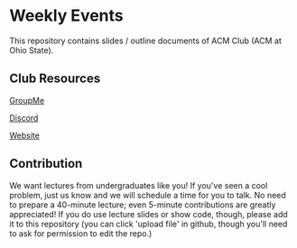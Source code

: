 Weekly Events
===

This repository contains slides / outline documents of ACM Club (ACM at Ohio State).

Club Resources
---
[GroupMe](https://tinyurl.com/yydkcghy)

[Discord](https://discord.gg/DwnZ6DN)

[Website](https://cpcosu.github.io)

Contribution
---
We want lectures from undergraduates like you! If you've seen a cool problem, just us know and we
will schedule a time for you to talk. No need to prepare a 40-minute lecture; even 5-minute
contributions are greatly appreciated! If you do use lecture slides or show code, though,
please add it to this repository (you can click 'upload file' in github, though you'll need
to ask for permission to edit the repo.)
